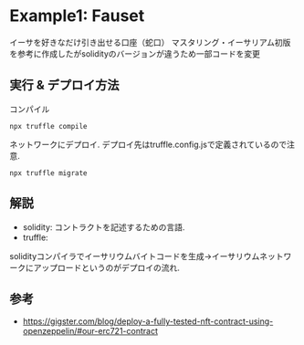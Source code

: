 
# Example1: Fauset
イーサを好きなだけ引き出せる口座（蛇口）
マスタリング・イーサリアム初版を参考に作成したがsolidityのバージョンが違うため一部コードを変更

## 実行 & デプロイ方法

コンパイル
```
npx truffle compile
```

ネットワークにデプロイ. デプロイ先はtruffle.config.jsで定義されているので注意.
```
npx truffle migrate
```

## 解説
* solidity: コントラクトを記述するための言語.
* truffle:

solidityコンパイラでイーサリウムバイトコードを生成→イーサリウムネットワークにアップロードというのがデプロイの流れ.

## 参考
* https://gigster.com/blog/deploy-a-fully-tested-nft-contract-using-openzeppelin/#our-erc721-contract
